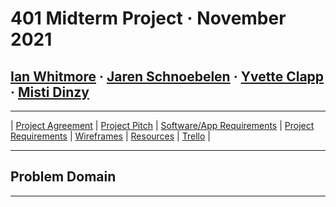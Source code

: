 # 401 Midterm Project &middot; November 2021

## **[Ian Whitmore](/team/Ian.md) &middot; [Jaren Schnoebelen](/team/Jaren.md) &middot; [Yvette Clapp](/team/Yvette.md) &middot; [Misti Dinzy](/team/Misti.md)**

---

| [Project Agreement](/pages/agreement.md) |
[Project Pitch](/pages/pitch.md) |
[Software/App Requirements](/pages/softwareReqs.md) |
[Project Requirements](/pages/requirements.md) | 
[Wireframes](/wireframes/wireframes.md) |
[Resources](/pages/resources.md) |
[Trello](https://trello.com/b/zUADckkN/midterm-project) |

---

## Problem Domain

---
